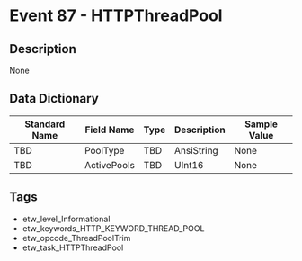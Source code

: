 # Event 87 - HTTPThreadPool

## Description
None

## Data Dictionary
|Standard Name|Field Name|Type|Description|Sample Value|
|---|---|---|---|---|
|TBD|PoolType|TBD|AnsiString|None|None|
|TBD|ActivePools|TBD|UInt16|None|None|

## Tags
* etw_level_Informational
* etw_keywords_HTTP_KEYWORD_THREAD_POOL
* etw_opcode_ThreadPoolTrim
* etw_task_HTTPThreadPool